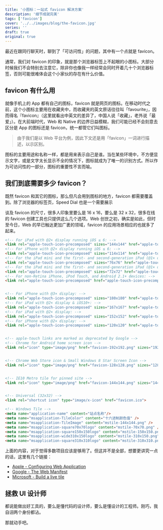 ```yaml
---
title: '小图标：一站式 favicon 解决方案'
description: '细节成就完美'
tags: ['favicon']
cover: '../../images/blog/the-favicon.jpg'
series: ''
draft: true
original: true
---
```


最近在跟同行聊天时，聊到了「可访问性」的问题，其中有一个点就是 favicon。

通常，我们对 favicon 的印象，就是那个浏览器标签上不起眼的小图标。大部分时候我们不会特别去注意它，除非你也像我一样经常会同时开着几十个浏览器标签，否则可能很难体会这个小家伙的存在有什么价值。

## favicon 有什么用

就像手机上的 App 都有自己的图标，favicon 就是网页的图标。在移动时代之前，这个小图标主要用在收藏夹中，而收藏夹的英文原话往往叫「favourite」，因而得名『favicon』（这里就看出中英文的差异了，中国人说「收藏」，老外说「最爱」）。在大前端时代，Web 和 Native 的边界日益模糊，我们可能已经不会刻意去区分是 App 的图标还是 favicon，统一都管它们叫图标。

> 由于我们是以 Web 平台为例，因此下文还是用「favicon」一词进行描述，以示区别。

图标的主要用途和名称一样，都是用来表示自己是谁。当在某些环境中，不方便显示文字，或是文字太长显示不全的情况下，图标就成为了唯一的识别方式。所以作为可访问性的一部分，图标的重要性不言而喻。

## 我们到底需要多少 favicon？

既然 favicon 和其它的图标，那么但凡会用到图标的地方，favicon 都需要覆盖到。除了浏览器的标签页，Speed Dial 也是一个需要展示

谈及 favicon 的尺寸，很多人印象里要么是 16 x 16，要么是 32 x 32，很多在线的 favicon 创建工具也只提供这么几个选项。Web 创世之初，确实是如此，但时至今日，Web 的早已触达更加广袤的领域，favicon 的应用场景相应的也就多了起来。

```html
<!-- For iPad with @2× display running iOS ≤ 6: -->
<link rel="apple-touch-icon-precomposed" sizes="144x144" href="apple-touch-icon-144x144-precomposed.png">
<!-- For iPhone with @2× display running iOS ≤ 6: -->
<link rel="apple-touch-icon-precomposed" sizes="114x114" href="apple-touch-icon-114x114-precomposed.png">
<!-- For the iPad mini and the first- and second-generation iPad (@1× display) on iOS ≥ 7: -->
<link rel="apple-touch-icon-precomposed" sizes="76x76" href="apple-touch-icon-76x76-precomposed.png">
<!-- For the iPad mini and the first- and second-generation iPad (@1× display) on iOS ≤ 6: -->
<link rel="apple-touch-icon-precomposed" sizes="72x72" href="apple-touch-icon-72x72-precomposed.png">
<!-- For non-Retina iPhone, iPod Touch, and Android 2.1+ devices: -->
<link rel="apple-touch-icon-precomposed" href="apple-touch-icon-precomposed.png"><!-- 57×57px -->


<!-- For iPhone with @3× display: -->
<link rel="apple-touch-icon-precomposed" sizes="180x180" href="apple-touch-icon-180x180-precomposed.png">
<!-- For iPad with @2× display & iOS10+: -->
<link rel="apple-touch-icon-precomposed" sizes="167x167" href="apple-touch-icon-167x167-precomposed.png">
<!-- For iPad with @2× display: -->
<link rel="apple-touch-icon-precomposed" sizes="152x152" href="apple-touch-icon-152x152-precomposed.png">
<!-- For iPhone with @2× display: -->
<link rel="apple-touch-icon-precomposed" sizes="120x120" href="apple-touch-icon-120x120-precomposed.png">


<!-- apple-touch links are marked as deprecated by Google -->
<!-- Chrome for Android home screen icon -->
<link rel="icon" type="image/png" href="favicon-192x192.png" sizes="192x192" />


<!-- Chrome Web Store icon & Small Windows 8 Star Screen Icon -->
<link rel="icon" type="image/png" href="favicon-128x128.png" sizes="128x128" />


<!-- IE10 Metro tile for pinned site -->
<link rel="icon" type="image/png" href="favicon-144x144.png" sizes="144x144" />


<!-- Universal (32x32) -->
<link rel="shortcut icon" type="image/x-icon" href="favicon.ico">

<!-- Windows Tile -->
<meta name="application-name" content="站点名称"/>
<meta name="msapplication-TileColor" content="十六进制颜色值" />
<meta name="msapplication-TileImage" content="mstile-144x144.png" />
<meta name="msapplication-square70x70logo" content="mstile-70x70.png" />
<meta name="msapplication-square150x150logo" content="mstile-150x150.png" />
<meta name="msapplication-wide310x150logo" content="mstile-310x150.png" />
<meta name="msapplication-square310x310logo" content="mstile-310x310.png" />
```

上面的内容，对于觉得多数项目应该是够用了。但这并不是全部，想要更讲究一点的话，这里有几个链接：

- [Apple - Configuring Web Application](https://developer.apple.com/library/archive/documentation/AppleApplications/Reference/SafariWebContent/ConfiguringWebApplications/ConfiguringWebApplications.html)
- [Google - The Web Manifest](https://developers.google.com/web/fundamentals/web-app-manifest/)
- [Microsoft - Build a live tile](https://docs.microsoft.com/en-us/previous-versions/windows/internet-explorer/ie-developer/samples/dn455106(v=vs.85))

## 拯救 UI 设计师

都说能做出好工具的，要么是懂代码的设计师，要么是懂设计的工程师。刚巧，我自诩两个身份都沾。

那就动手吧。
